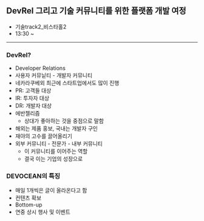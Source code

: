 ## DevRel 그리고 기술 커뮤니티를 위한 플랫폼 개발 여정
- 기술track2_비스타홀2
- 13:30 ~

---

### DevRel?
- Developer Relations
- 사용자 커뮤닡티 - 개발자 커뮤니티
- 네카라쿠베외 최근에 스타트업에서도 많이 진행
- PR: 고객들 대상
- IR: 투자자 대상
- DR: 개발자 대상
- 에반젤리즘
  - 상대가 좋아하는 것을 중점으로 말함
- 해외는 제품 홍보, 국내는 개발자 구인
- 재야의 고수를 끌어올리기
- 외부 커뮤니티 - 전문가 - 내부 커뮤니티
  - 이 커뮤니티를 이어주는 역할
  - 결국 이는 기업의 성장으로

### DEVOCEAN의 특징
- 매일 1개씩은 글이 올라온다고 함
- 컨텐츠 확보
- Bottom-up
- 연중 상시 행사 및 이벤트